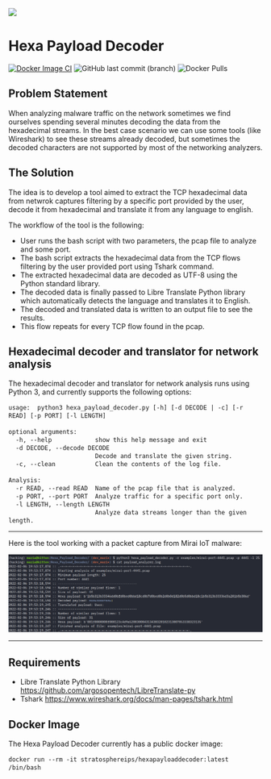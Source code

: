 <p align="left">
     <img src="https://i.imgur.com/hbsbZnt.png" width="80" />
</p>


# Hexa Payload Decoder 

[![Docker Image CI](https://github.com/stratosphereips/Hexa_Payload_Decoder/actions/workflows/docker-image.yml/badge.svg)](https://github.com/stratosphereips/Hexa_Payload_Decoder/actions/workflows/docker-image.yml)
![GitHub last commit (branch)](https://img.shields.io/github/last-commit/stratosphereips/Hexa_Payload_Decoder/master)
![Docker Pulls](https://img.shields.io/docker/pulls/stratosphereips/hexapayloaddecoder?color=green)


## Problem Statement
When analyzing malware traffic on the network sometimes we find ourselves spending several minutes decoding the data from the hexadecimal streams. In the best case scenario we can use some tools (like Wireshark) to see these  streams already decoded, but sometimes the decoded characters are not supported by most of the networking analyzers.

## The Solution
The idea is to develop a tool aimed to extract the TCP hexadecimal data from netwrok captures filtering by a specific port provided by the user, decode it from hexadecimal and translate it from any language to english.

The workflow of the tool is the following:
  - User runs the bash script with two parameters, the pcap file to analyze and some port.
  - The bash script extracts the hexadecimal data from the TCP flows filtering by the user provided port using Tshark command.
  - The extracted hexadecimal data are decoded as UTF-8 using the Python standard library.
  - The decoded data is finally passed to Libre Translate Python library which automatically detects the language and translates it to English.
  - The decoded and translated data is written to an output file to see the results.
  - This flow repeats for every TCP flow found in the pcap.
  
## Hexadecimal decoder and translator for network analysis

The hexadecimal decoder and translator for network analysis runs using Python 3, and currently supports the following options:

```
usage:  python3 hexa_payload_decoder.py [-h] [-d DECODE | -c] [-r READ] [-p PORT] [-l LENGTH]

optional arguments:
  -h, --help            show this help message and exit
  -d DECODE, --decode DECODE
                        Decode and translate the given string.
  -c, --clean           Clean the contents of the log file.

Analysis:
  -r READ, --read READ  Name of the pcap file that is analyzed.
  -p PORT, --port PORT  Analyze traffic for a specific port only.
  -l LENGTH, --length LENGTH
                        Analyze data streams longer than the given length.
```


---

Here is the tool working with a packet capture from Mirai IoT malware:

![Suspicious_payload_example](images/hexa_decode.png)

---

## Requirements

- Libre Translate Python Library https://github.com/argosopentech/LibreTranslate-py
- Tshark https://www.wireshark.org/docs/man-pages/tshark.html

## Docker Image

The Hexa Payload Decoder currently has a public docker image:

```
docker run --rm -it stratosphereips/hexapayloaddecoder:latest /bin/bash
```
